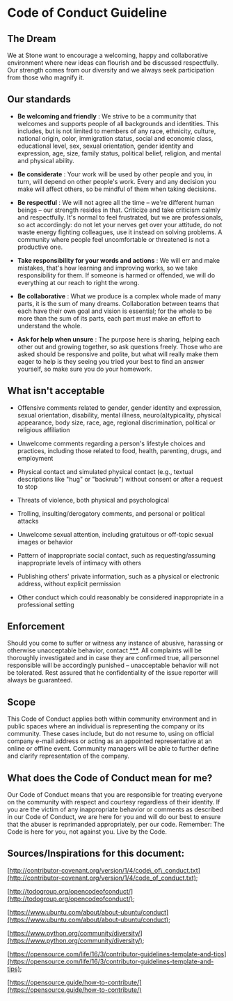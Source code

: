 # Code of Conduct Guideline

## The Dream

We at Stone want to encourage a welcoming, happy and collaborative environment where new ideas can flourish and be discussed respectfully. Our strength comes from our diversity and we always seek participation from those who magnify it.

## Our standards

- **Be welcoming and friendly** : We strive to be a community that welcomes and supports people of all backgrounds and identities. This includes, but is not limited to members of any race, ethnicity, culture, national origin, color, immigration status, social and economic class, educational level, sex, sexual orientation, gender identity and expression, age, size, family status, political belief, religion, and mental and physical ability.

- **Be considerate** : Your work will be used by other people and you, in turn, will depend on other people&#39;s work. Every and any decision you make will affect others, so be mindful of them when taking decisions.
- **Be respectful** : We will not agree all the time – we&#39;re different human beings – our strength resides in that. Criticize and take criticism calmly and respectfully. It&#39;s normal to feel frustrated, but we are professionals, so act accordingly: do not let your nerves get over your attitude, do not waste energy fighting colleagues, use it instead on solving problems. A community where people feel uncomfortable or threatened is not a productive one.
- **Take responsibility for your words and actions** : We will err and make mistakes, that&#39;s how learning and improving works, so we take responsibility for them. If someone is harmed or offended, we will do everything at our reach to right the wrong.
- **Be collaborative** : What we produce is a complex whole made of many parts, it is the sum of many dreams. Collaboration between teams that each have their own goal and vision is essential; for the whole to be more than the sum of its parts, each part must make an effort to understand the whole.
- **Ask for help when unsure** : The purpose here is sharing, helping each other out and growing together, so ask questions freely. Those who are asked should be responsive and polite, but what will really make them eager to help is they seeing you tried your best to find an answer yourself, so make sure you do your homework.

## What isn't acceptable

- Offensive comments related to gender, gender identity and expression, sexual orientation, disability, mental illness, neuro(a)typicality, physical appearance, body size, race, age, regional discrimination, political or religious affiliation

- Unwelcome comments regarding a person&#39;s lifestyle choices and practices, including those related to food, health, parenting, drugs, and employment
- Physical contact and simulated physical contact (e.g., textual descriptions like &quot;hug&quot; or &quot;backrub&quot;) without consent or after a request to stop
- Threats of violence, both physical and psychological
- Trolling, insulting/derogatory comments, and personal or political attacks
- Unwelcome sexual attention, including gratuitous or off-topic sexual images or behavior
- Pattern of inappropriate social contact, such as requesting/assuming inappropriate levels of intimacy with others
- Publishing others&#39; private information, such as a physical or electronic address, without explicit permission
- Other conduct which could reasonably be considered inappropriate in a professional setting

## Enforcement

Should you come to suffer or witness any instance of abusive, harassing or otherwise unacceptable behavior, contact [\*\*\*](mailto:HELPME@stone.com.br). All complaints will be thoroughly investigated and in case they are confirmed true, all personnel responsible will be accordingly punished – unacceptable behavior will not be tolerated. Rest assured that he confidentiality of the issue reporter will always be guaranteed.

## Scope

This Code of Conduct applies both within community environment and in public spaces where an individual is representing the company or its community. These cases include, but do not resume to, using on official company e-mail address or acting as an appointed representative at an online or offline event. Community managers will be able to further define and clarify representation of the company.

## What does the Code of Conduct mean for me?

Our Code of Conduct means that you are responsible for treating everyone on the community with respect and courtesy regardless of their identity. If you are the victim of any inappropriate behavior or comments as described in our Code of Conduct, we are here for you and will do our best to ensure that the abuser is reprimanded appropriately, per our code. Remember: The Code is here for you, not against you. Live by the Code.

## Sources/Inspirations for this document:

[http://contributor-covenant.org/version/1/4/code\_of\_conduct.txt](http://contributor-covenant.org/version/1/4/code_of_conduct.txt);

[http://todogroup.org/opencodeofconduct/](http://todogroup.org/opencodeofconduct/);

[https://www.ubuntu.com/about/about-ubuntu/conduct](https://www.ubuntu.com/about/about-ubuntu/conduct);

[https://www.python.org/community/diversity/](https://www.python.org/community/diversity/);

[https://opensource.com/life/16/3/contributor-guidelines-template-and-tips](https://opensource.com/life/16/3/contributor-guidelines-template-and-tips);

[https://opensource.guide/how-to-contribute/](https://opensource.guide/how-to-contribute/)
